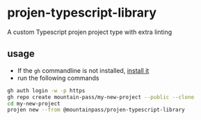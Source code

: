 # projen-typescript-library

A custom Typescript projen project type with extra linting

## usage

- If the `gh` commandline is not installed, [install it](https://github.com/cli/cli#installation)
- run the following commands
  
```sh
gh auth login -w -p https
gh repo create mountain-pass/my-new-project --public --clone
cd my-new-project
projen new --from @mountainpass/projen-typescript-library
```
